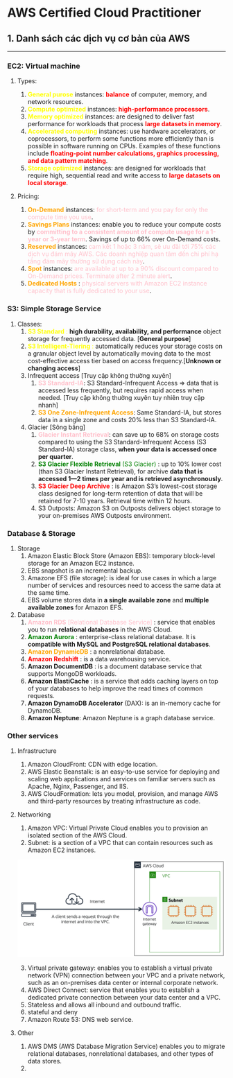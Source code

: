 # AWS Certified Cloud Practitioner


## 1. Danh sách các dịch vụ cơ bản của AWS


------------------------------
### EC2: Virtual machine


1. Types:
   1. <span style="color:yellow">**General purose**</span> instances: <span style="color:red">**balance**</span> of computer, memory, and network resources.
   2. <span style="color:yellow">**Compute optimized**</span> instances: <span style="color:red">**high-performance processors**</span>.
   3. <span style="color:yellow">**Memory optimized**</span> instances: are designed to deliver fast performance for workloads that process <span style="color:red">**large datasets in memory**</span>.
   4. <span style="color:yellow">**Accelerated computing**</span> instances: use hardware accelerators, or coprocessors, to perform some functions more efficiently than is possible in software running on CPUs. Examples of these functions include <span style="color:red">**floating-point number calculations, graphics processing, and data pattern matching**</span>.
   5. <span style="color:yellow">**Storage optimized**</span> instances: are designed for workloads that require high, sequential read and write access to <span style="color:red">**large datasets on local storage**</span>.

2. Pricing:
   1. <span style="color:Orange ">**On-Demand**</span> instances: <span style="color:Pink">for short-term and you pay for only the compute time you use</span>.
   2. <span style="color:Orange ">**Savings Plans**</span> instances: enable you to reduce your compute costs by <span style="color:Pink">**committing to a consistent amount of compute usage for a 1-year or 3-year term**</span>. Savings of up to 66% over On-Demand costs.
   3. <span style="color:Orange ">**Reserved**</span> instances: <span style="color:Pink">cam kết 1 hoặc 3 năm, sẽ ưu đãi tới 75% các dịch vụ đám mây AWS. Các doanh nghiệp quan tâm đến chi phí hạ tầng đám mây thường sử dụng cách này</span>.
   4. <span style="color:Orange ">**Spot**</span> instances: <span style="color:Pink">are available at up to a 90% discount compared to On-Demand prices. Terminate after 2 minute alert</span>.
   5. <span style="color:Orange ">**Dedicated Hosts**</span> : <span style="color:Pink">physical servers with Amazon EC2 instance capacity that is fully dedicated to your use</span>. 



### S3: Simple Storage Service



1. Classes:
   1. <span style="color:yellow">**S3 Standard** :</span> **high durability, availability, and performance** object storage for frequently accessed data. [**General purpose**]
   2. <span style="color:yellow">**S3 Intelligent-Tiering** :</span> automatically reduces your storage costs on a granular object level by automatically moving data to the most cost-effective access tier based on access frequency.[**Unknown or changing access**]
   3. Infrequent access [Truy cập không thường xuyên]
      1. <span style="color:pink">**S3 Standard-IA**</span>: S3 Standard-Infrequent Access => data that is accessed less frequently, but requires rapid access when needed. [Truy cập không thường xuyên tuy nhiên truy cập nhanh]
      2. <span style="color:Orange">**S3 One Zone-Infrequent Access**</span>: Same Standard-IA, but stores data in a single zone and costs 20% less than S3 Standard-IA.
   4. Glacier [Sông băng]
      1. <span style="color:pink">**Glacier Instant Retrieval**</span>: can save up to 68% on storage costs compared to using the S3 Standard-Infrequent Access (S3 Standard-IA) storage class, **when your data is accessed once per quarter**.
      2. <span style="color:green">**S3 Glacier Flexible Retrieval** (S3 Glacier) </span>: up to 10% lower cost (than S3 Glacier Instant Retrieval), for archive **data that is accessed 1—2 times per year and is retrieved asynchronously**.
      3. <span style="color:red">**S3 Glacier Deep Archive**</span> : is Amazon S3’s lowest-cost storage class designed for long-term retention of data that will be retained for 7-10 years. Retrieval time within 12 hours.
      4. S3 Outposts: Amazon S3 on Outposts delivers object storage to your on-premises AWS Outposts environment.
   


### Database & Storage


1. Storage
   1. Amazon Elastic Block Store (Amazon EBS): temporary block-level storage for an Amazon EC2 instance.
   2. EBS snapshot is an incremental backup.
   3. Amazone EFS (file storage): is ideal for use cases in which a large number of services and resources need to access the same data at the same time.
   4. EBS volume stores data in **a single available zone** and **multiple available zones** for Amazon EFS.
2. Database
   1. <span style="color:pink">**Amazon RDS** [Relational Database Service]</span> : service that enables you to run **relational databases** in the AWS Cloud.
   2. <span style="color:green">**Amazon Aurora** </span>: enterprise-class relational database. It is **compatible with MySQL and PostgreSQL relational databases**.
   3. <span style="color:Orange">**Amazon DynamicDB** </span>: a nonrelational database.
   4. <span style="color:red">**Amazon Redshift**</span> : is a data warehousing service.
   5. **Amazon DocumentDB** : is a document database service that supports MongoDB workloads.
   6. **Amazon ElastiCache** : is a service that adds caching layers on top of your databases to help improve the read times of common requests. 
   7. **Amazon DynamoDB Accelerator** (DAX): is an in-memory cache for DynamoDB.
   8. **Amazon Neptune**: Amazon Neptune is a graph database service.


### Other services


1. Infrastructure
   1. Amazon CloudFront: CDN with edge location.
   2. AWS Elastic Beanstalk: is an easy-to-use service for deploying and scaling web applications and services on familiar servers such as Apache, Nginx, Passenger, and IIS.
   3. AWS CloudFormation: lets you model, provision, and manage AWS and third-party resources by treating infrastructure as code.
2. Networking
   1. Amazon VPC: Virtual Private Cloud enables you to provision an isolated section of the AWS Cloud.
   2. Subnet: is a section of a VPC that can contain resources such as Amazon EC2 instances.
   
   ![alt text](./resources/Q_HnMl_BAEsDZGxf_NEblbQjD0vn0-pPU.png "VPC")

   3. Virtual private gateway: enables you to establish a virtual private network (VPN) connection between your VPC and a private network, such as an on-premises data center or internal corporate network.
   4. AWS Direct Connect: service that enables you to establish a dedicated private connection between your data center and a VPC. 
   5. Stateless and allows all inbound and outbound traffic.
   6. stateful and deny
   7. Amazon Route 53: DNS web service.
   
3. Other
   1. AWS DMS (AWS Database Migration Service) enables you to migrate relational databases, nonrelational databases, and other types of data stores.
   2. 